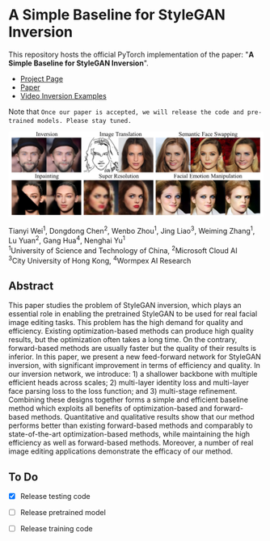 # A Simple Baseline for StyleGAN Inversion
This repository hosts the official PyTorch implementation of the paper: "**A Simple Baseline for StyleGAN Inversion**".

 * [Project Page](https://wty-ustc.github.io/inversion)
 * [Paper](https://wty-ustc.github.io/inversion/paper/A%20Simple%20Baseline%20for%20StyleGAN%20Inversion.pdf)
 * [Video Inversion Examples](https://youtu.be/gJwFgdRHK0M)

Note that `Once our paper is accepted, we will release the code and pre-trained models. Please stay tuned.`

<img src='imgs/teaser.png'>


Tianyi Wei<sup>1</sup>,
Dongdong Chen<sup>2</sup>,
Wenbo Zhou<sup>1</sup>,
Jing Liao<sup>3</sup>,
Weiming Zhang<sup>1</sup>, 
Lu Yuan<sup>2</sup>, 
Gang Hua<sup>4</sup>, 
Nenghai Yu<sup>1</sup> <br>
<sup>1</sup>University of Science and Technology of China, <sup>2</sup>Microsoft Cloud AI <br>
<sup>3</sup>City University of Hong Kong, <sup>4</sup>Wormpex AI Research


## Abstract
This paper studies the problem of StyleGAN inversion, which plays an essential role in enabling the pretrained StyleGAN to be used for real facial image editing tasks. This problem has the high demand for quality and efficiency. Existing optimization-based methods can produce high quality results, but the optimization often takes a long time. On the contrary, forward-based methods are usually faster but the quality of their results is inferior. In this paper, we present a new feed-forward network for StyleGAN inversion, with significant improvement in terms of efficiency and quality. In our inversion network, we introduce: 1) a shallower backbone with multiple efficient heads across scales; 2) multi-layer identity loss and multi-layer face parsing loss to the loss function; and 3) multi-stage refinement. Combining these designs together forms a simple and efficient baseline method which exploits all benefits of optimization-based and forward-based methods. Quantitative and qualitative results show that our method performs better than existing forward-based methods and comparably to state-of-the-art optimization-based methods, while maintaining the high efficiency as well as forward-based methods. Moreover, a number of real image editing applications demonstrate the efficacy of our method.



## To Do
- [X] Release testing code
- [ ] Release pretrained model
- [ ] Release training code


